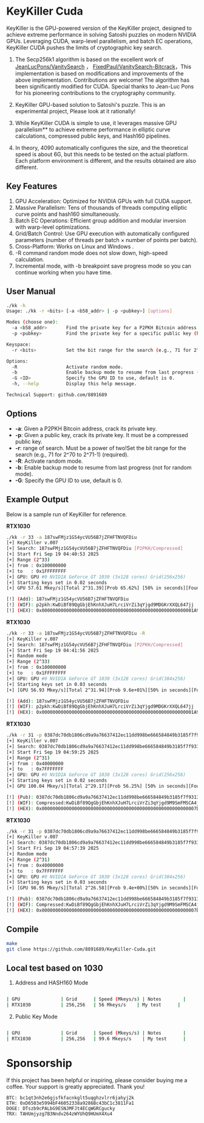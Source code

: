 # KeyKiller Cuda

KeyKiller is the GPU-powered version of the KeyKiller project, designed to achieve extreme performance in solving Satoshi puzzles on modern NVIDIA GPUs. 
Leveraging CUDA, warp-level parallelism, and batch EC operations, KeyKiller CUDA pushes the limits of cryptographic key search.

1. The Secp256k1 algorithm is based on the excellent work of [JeanLucPons/VanitySearch](https://github.com/JeanLucPons/VanitySearch) ， [FixedPaul/VanitySearch-Bitcrack](https://github.com/FixedPaul)，This implementation is based on modifications and improvements of the above implementation. Contributions are welcome! The algorithm has been significantly modified for CUDA. Special thanks to Jean-Luc Pons for his pioneering contributions to the cryptography community.

2. KeyKiller GPU-based solution to Satoshi's puzzle. This is an experimental project, Please look at it rationally! 

3. While KeyKiller CUDA is simple to use, it leverages massive GPU parallelism** to achieve extreme performance in elliptic curve calculations, compressed public keys, and Hash160 pipelines.

4. In theory, 4090 automatically configures the size, and the theoretical speed is about 6G, but this needs to be tested on the actual platform. Each platform environment is different, and the results obtained are also different. 


## Key Features

1. GPU Acceleration: Optimized for NVIDIA GPUs with full CUDA support.
2. Massive Parallelism: Tens of thousands of threads computing elliptic curve points and hash160 simultaneously.
3. Batch EC Operations: Efficient group addition and modular inversion with warp-level optimizations.
4. Grid/Batch Control: Use GPU execution with automatically configured parameters (number of threads per batch × number of points per batch).
5. Cross-Platform: Works on Linux and Windows .
6. -R command random mode does not slow down, high-speed calculation.
7. Incremental mode, with -b breakpoint save progress mode so you can continue working when you have time.


## User Manual
```bash
./kk -h
Usage: ./kk -r <bits> [-a <b58_addr> | -p <pubkey>] [options]

Modes (choose one):
  -a <b58_addr>       Find the private key for a P2PKH Bitcoin address.
  -p <pubkey>         Find the private key for a specific public key (hex, compressed format only).

Keyspace:
  -r <bits>           Set the bit range for the search (e.g., 71 for 2^70 to 2^71-1) (required).

Options:
  -R                  Activate random mode.
  -b                  Enable backup mode to resume from last progress (not for random mode).
  -G <ID>             Specify the GPU ID to use, default is 0.
  -h, --help          Display this help message.

Technical Support: github.com/8891689

```
## Options
- **-a**: Given a P2PKH Bitcoin address, crack its private key.
- **-p**: Given a public key, crack its private key. It must be a compressed public key.
- **-r**: range of search. Must be a power of two!Set the bit range for the search (e.g., 71 for 2^70 to 2^71-1) (required).
- **-R**: Activate random mode.
- **-b**: Enable backup mode to resume from last progress (not for random mode).
- **-G**: Specify the GPU ID to use, default is 0.

## Example Output

Below is a sample run of KeyKiller for reference.

**RTX1030**

```bash
./kk -r 33 -a 187swFMjz1G54ycVU56B7jZFHFTNVQFDiu
[+] KeyKiller v.007
[+] Search: 187swFMjz1G54ycVU56B7jZFHFTNVQFDiu [P2PKH/Compressed]
[+] Start Fri Sep 19 04:40:53 2025
[+] Range (2^33)
[+] from : 0x100000000
[+] to   : 0x1FFFFFFFF
[+] GPU: GPU #0 NVIDIA GeForce GT 1030 (3x128 cores) Grid(256x256)
[+] Starting keys set in 0.02 seconds
[+] GPU 57.61 Mkey/s][Total 2^31.39][Prob 65.62%] [50% in seconds][Found 0]  

[!] (Add): 187swFMjz1G54ycVU56B7jZFHFTNVQFDiu
[!] (WIF): p2pkh:KwDiBf89QgGbjEhKnhXJuH7LrciVrZi3qYjgd9MDGKrXXQL647jj
[!] (HEX): 0x00000000000000000000000000000000000000000000000000000001A96CA8D8

```

**RTX1030**
```bash
./kk -r 33 -a 187swFMjz1G54ycVU56B7jZFHFTNVQFDiu -R
[+] KeyKiller v.007
[+] Search: 187swFMjz1G54ycVU56B7jZFHFTNVQFDiu [P2PKH/Compressed]
[+] Start Fri Sep 19 04:41:56 2025
[+] Random mode
[+] Range (2^33)
[+] from : 0x100000000
[+] to   : 0x1FFFFFFFF
[+] GPU: GPU #0 NVIDIA GeForce GT 1030 (3x128 cores) Grid(384x256)
[+] Starting keys set in 0.03 seconds
[+] [GPU 56.93 Mkey/s][Total 2^31.94][Prob 9.6e+01%][50% in seconds][Found 0]  

[!] (Add): 187swFMjz1G54ycVU56B7jZFHFTNVQFDiu
[!] (WIF): p2pkh:KwDiBf89QgGbjEhKnhXJuH7LrciVrZi3qYjgd9MDGKrXXQL647jj
[!] (HEX): 0x00000000000000000000000000000000000000000000000000000001A96CA8D8

```
**RTX1030**
```bash
./kk -r 31 -p 0387dc70db1806cd9a9a76637412ec11dd998be666584849b3185f7f9313c8fd28
[+] KeyKiller v.007
[+] Search: 0387dc70db1806cd9a9a76637412ec11dd998be666584849b3185f7f9313c8fd28 [Public Key]
[+] Start Fri Sep 19 04:59:25 2025
[+] Range (2^31)
[+] from : 0x40000000
[+] to   : 0x7FFFFFFF
[+] GPU: GPU #0 NVIDIA GeForce GT 1030 (3x128 cores) Grid(256x256)
[+] Starting keys set in 0.02 seconds
[+] GPU 100.04 Mkey/s][Total 2^29.17][Prob 56.25%] [50% in seconds][Found 0]  

[!] (Pub): 0387dc70db1806cd9a9a76637412ec11dd998be666584849b3185f7f9313c8fd28
[!] (WIF): Compressed:KwDiBf89QgGbjEhKnhXJuH7LrciVrZi3qYjgd9M9SmFMSCA4jQRW
[!] (HEX): 0x000000000000000000000000000000000000000000000000000000007D4FE747

```

**RTX1030**

```bash
./kk -r 31 -p 0387dc70db1806cd9a9a76637412ec11dd998be666584849b3185f7f9313c8fd28 -R
[+] KeyKiller v.007
[+] Search: 0387dc70db1806cd9a9a76637412ec11dd998be666584849b3185f7f9313c8fd28 [Public Key]
[+] Start Fri Sep 19 04:57:39 2025
[+] Random mode
[+] Range (2^31)
[+] from : 0x40000000
[+] to   : 0x7FFFFFFF
[+] GPU: GPU #0 NVIDIA GeForce GT 1030 (3x128 cores) Grid(384x256)
[+] Starting keys set in 0.03 seconds
[+] [GPU 98.95 Mkey/s][Total 2^26.58][Prob 9.4e+00%][50% in seconds][Found 0]  

[!] (Pub): 0387dc70db1806cd9a9a76637412ec11dd998be666584849b3185f7f9313c8fd28
[!] (WIF): Compressed:KwDiBf89QgGbjEhKnhXJuH7LrciVrZi3qYjgd9M9SmFMSCA4jQRW
[!] (HEX): 0x000000000000000000000000000000000000000000000000000000007D4FE747

```

## Compile

```bash
make
git clone https://github.com/8891689/KeyKiller-Cuda.git
```
## Local test based on 1030

1. Address and HASH160 Mode
```bash

| GPU               | Grid      | Speed (Mkeys/s) | Notes        |
| RTX1030           | 256,256   | 56 Mkeys/s    | My test      |
```

2. Public Key Mode
```bash

| GPU               | Grid      | Speed (Mkeys/s) | Notes        |
| RTX1030           | 256,256   | 99.6 Mkeys/s    | My test      |

```
# Sponsorship
If this project has been helpful or inspiring, please consider buying me a coffee. Your support is greatly appreciated. Thank you!
```
BTC: bc1qt3nh2e6gjsfkfacnkglt5uqghzvlrr6jahyj2k
ETH: 0xD6503e5994bF46052338a9286Bc43bC1c3811Fa1
DOGE: DTszb9cPALbG9ESNJMFJt4ECqWGRCgucky
TRX: TAHUmjyzg7B3Nndv264zWYUhQ9HUmX4Xu4
```
